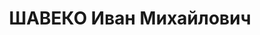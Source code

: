 ---
title: ШАВЕКО Иван Михайлович
description: "1906 г.р., русский, член ВКП(б) с 1928, старший лейтенант, нач. школы\
  \ мл. авиаспециалистов 134 авиабригады СибВО. \n  Арестован 19.10.1937. \n  ВКВС\
  \ - 16.06.1938, ВМН. Расстрелян 16.06.1938, Новосибирск. Реабилитирован 20.10.1956"
---